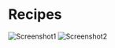 # Recipes
![Screenshot1](https://user-images.githubusercontent.com/54910065/74857886-fe087680-5309-11ea-9346-c6f6b058138b.png)
![Screenshot2](https://user-images.githubusercontent.com/54910065/74857888-fea10d00-5309-11ea-912a-d75eface602d.png)
